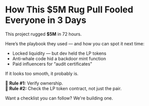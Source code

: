 # How This $5M Rug Pull Fooled Everyone in 3 Days

This project rugged **$5M** in 72 hours.

Here’s the playbook they used — and how you can spot it next time:

- Locked liquidity — but dev held the LP tokens  
- Anti‑whale code hid a backdoor mint function  
- Paid influencers for “audit certificates”

If it looks too smooth, it probably is.

🚨 **Rule #1:** Verify ownership.  
🚨 **Rule #2:** Check the LP token contract, not just the pair.

Want a checklist you can follow? We're building one.
